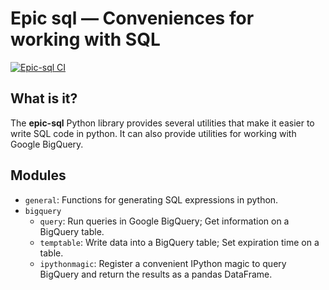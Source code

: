 # Epic sql &mdash; Conveniences for working with SQL
[![Epic-sql CI](https://github.com/Cybereason/epic-sql/actions/workflows/ci.yml/badge.svg)](https://github.com/Cybereason/epic-sql/actions/workflows/ci.yml)

## What is it?

The **epic-sql** Python library provides several utilities that make it easier to write SQL code in python.
It can also provide utilities for working with Google BigQuery. 


## Modules

- `general`: Functions for generating SQL expressions in python.
- `bigquery`
  - `query`: Run queries in Google BigQuery; Get information on a BigQuery table.
  - `temptable`: Write data into a BigQuery table; Set expiration time on a table.
  - `ipythonmagic`: Register a convenient IPython magic to query BigQuery and return the results as a pandas DataFrame.
